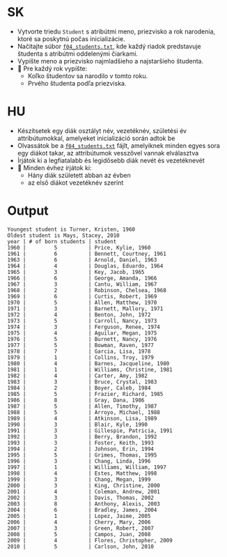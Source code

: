 # SK
- Vytvorte triedu `Student` s atribútmi meno, priezvisko a rok narodenia, ktoré sa poskytnú počas inicializácie.
- Načítajte súbor [`f04_students.txt`](https://github.com/SpsKnSK/api/blob/main/Exercies/16_files/f04_students.txt), kde každý riadok predstavuje študenta s atribútmi oddelenými čiarkami.
- Vypíšte meno a priezvisko najmladšieho a najstaršieho študenta.
- :dizzy: Pre každý rok vypíšte:
  - Koľko študentov sa narodilo v tomto roku.
  - Prvého študenta podľa priezviska.

# HU
- Készítsetek egy diák osztályt név, vezetéknév, születési év attribútumokkal, amelyeket inicializáció során adtok be
- Olvassátok be a [`f04_students.txt`](https://github.com/SpsKnSK/api/blob/main/Exercies/16_files/f04_students.txt) fájlt, amelyiknek minden egyes sora egy diákot takar, az attribútumok vesszővel vannak elválasztva
- Írjátok ki a legfiatalabb és legidősebb diák nevét és vezetéknevét
- :dizzy: Minden évhez írjátok ki:
  - Hány diák született abban az évben
  - az első diákot vezetéknév szerint

# Output

```
Youngest student is Turner, Kristen, 1960
Oldest student is Mays, Stacey, 2010
year | # of born students | student
1960 |         5          | Price, Kylie, 1960
1961 |         6          | Bennett, Courtney, 1961
1963 |         6          | Arnold, Daniel, 1963
1964 |         4          | Douglas, Eduardo, 1964
1965 |         3          | Key, Jacob, 1965
1966 |         6          | George, Amanda, 1966
1967 |         3          | Cantu, William, 1967
1968 |         2          | Robinson, Chelsea, 1968
1969 |         6          | Curtis, Robert, 1969
1970 |         5          | Allen, Matthew, 1970
1971 |         3          | Barnett, Mallory, 1971
1972 |         4          | Benton, John, 1972
1973 |         5          | Carroll, Nancy, 1973
1974 |         3          | Ferguson, Renee, 1974
1975 |         4          | Aguilar, Megan, 1975
1976 |         5          | Burnett, Nancy, 1976
1977 |         5          | Bowman, Raven, 1977
1978 |         7          | Garcia, Lisa, 1978
1979 |         1          | Collins, Troy, 1979
1980 |         4          | Barnes, Jacqueline, 1980
1981 |         1          | Williams, Christine, 1981
1982 |         4          | Carter, Amy, 1982
1983 |         3          | Bruce, Crystal, 1983
1984 |         2          | Boyer, Caleb, 1984
1985 |         5          | Frazier, Richard, 1985
1986 |         8          | Gray, Dana, 1986
1987 |         5          | Allen, Timothy, 1987
1988 |         5          | Arroyo, Michael, 1988
1989 |         4          | Atkinson, Lisa, 1989
1990 |         3          | Blair, Kyle, 1990
1991 |         3          | Gillespie, Patricia, 1991
1992 |         3          | Berry, Brandon, 1992
1993 |         3          | Foster, Keith, 1993
1994 |         2          | Johnson, Erin, 1994
1995 |         5          | Grimes, Thomas, 1995
1996 |         3          | Chang, Linda, 1996
1997 |         1          | Williams, William, 1997
1998 |         4          | Estes, Matthew, 1998
1999 |         3          | Chang, Megan, 1999
2000 |         3          | King, Christine, 2000
2001 |         4          | Coleman, Andrew, 2001
2002 |         3          | Davis, Thomas, 2002
2003 |         8          | Anthony, Alexis, 2003
2004 |         6          | Bradley, James, 2004
2005 |         1          | Lopez, Jaime, 2005
2006 |         4          | Cherry, Mary, 2006
2007 |         3          | Green, Robert, 2007
2008 |         5          | Campos, Juan, 2008
2009 |         4          | Flores, Christopher, 2009
2010 |         5          | Carlson, John, 2010
 ```